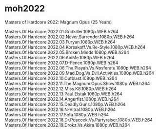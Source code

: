 # moh2022
Masters of Hardcore 2022: Magnum Opus (25 Years)

Masters.Of.Hardcore.2022.01.Gridkiller.1080p.WEB.h264
Masters.Of.Hardcore.2022.02.Never.Surrender.1080p.WEB.h264
Masters.Of.Hardcore.2022.03.Furyan.1080p.WEB.h264
Masters.Of.Hardcore.2022.04.Korsakoff.Vs.Re-Style.1080p.WEB.h264
Masters.Of.Hardcore.2022.05.Broken.Minds.1080p.WEB.h264
Masters.Of.Hardcore.2022.06.AniMe.1080p.WEB.h264
Masters.Of.Hardcore.2022.07.D-Fence.1080p.WEB.h264
Masters.Of.Hardcore.2022.08.Tha.Playah.Vs.Nosferatu.1080p.WEB.h264
Masters.Of.Hardcore.2022.09.Mad.Dog.Vs.Evil.Activities.1080p.WEB.h264
Masters.Of.Hardcore.2022.10.Outblast.1080p.WEB.h264
Masters.Of.Hardcore.2022.11.The.Magnum.Opus.Show.1080p.WEB.h264
Masters.Of.Hardcore.2022.12.Miss.K8.1080p.WEB.h264
Masters.Of.Hardcore.2022.13.Paul.Elstak.1080p.WEB.h264
Masters.Of.Hardcore.2022.14.Angerfist.1080p.WEB.h264
Masters.Of.Hardcore.2022.15.Deadly.Guns.1080p.WEB.h264
Masters.Of.Hardcore.2022.16.N-Vitral.1080p.WEB.h264
Masters.Of.Hardcore.2022.17.Sefa.1080p.WEB.h264
Masters.Of.Hardcore.2022.18.Dr.Peacock.Vs.Partyraiser.1080p.WEB.h264
Masters.Of.Hardcore.2022.19.Drokz.Vs.Akira.1080p.WEB.h264

